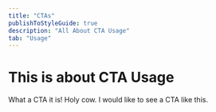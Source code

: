 ```yaml
---
title: "CTAs"
publishToStyleGuide: true
description: "All About CTA Usage"
tab: "Usage"
---
```


# This is about CTA Usage

What a CTA it is! Holy cow. I would like to see a CTA like this.
